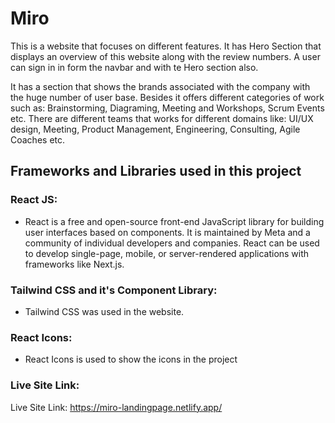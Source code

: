 # Miro
This is a website that focuses on different features. It has Hero Section that displays an overview of this website along with the review numbers. A user can sign in in form the navbar and with te Hero section also.

It has a section that shows the brands associated with the company with the huge number of user base. Besides it offers different categories of work such as: Brainstorming, Diagraming, Meeting and Workshops, Scrum Events etc. There are different teams that works for different domains like: UI/UX design, Meeting, Product Management, Engineering, Consulting, Agile Coaches etc.  


## Frameworks and Libraries used in this project

### React JS: 
- React is a free and open-source front-end JavaScript library for building user interfaces based on components. It is maintained by Meta and a community of individual developers and companies. React can be used to develop single-page, mobile, or server-rendered applications with frameworks like Next.js.

### Tailwind CSS and it's Component Library: 
- Tailwind CSS was used in the website.

### React Icons: 
- React Icons is used to show the icons in the project 



### Live Site Link:
Live Site Link: https://miro-landingpage.netlify.app/
